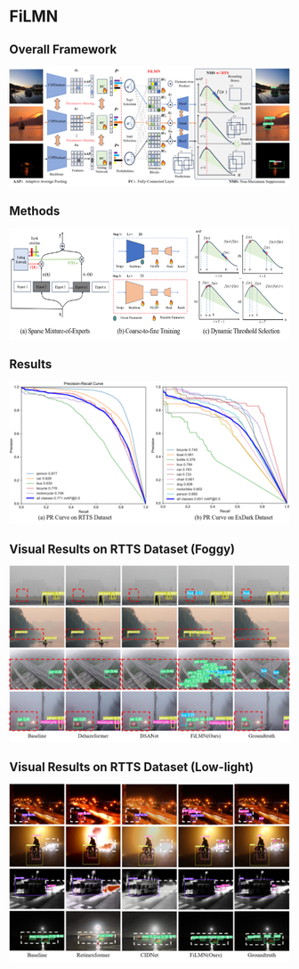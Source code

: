# FiLMN
## Overall Framework
![](https://raw.githubusercontent.com/Newj596/FiLMN/main/imgs/framework3.png)
## Methods
<img src="https://raw.githubusercontent.com/Newj596/FiLMN/main/imgs/methods.png" alt="Methods Diagram" height="200">

## Results
![](https://raw.githubusercontent.com/Newj596/FiLMN/main/imgs/prs.png)
## Visual Results on RTTS Dataset (Foggy)
![](https://raw.githubusercontent.com/Newj596/FiLMN/main/imgs/fog_result.png)
## Visual Results on RTTS Dataset (Low-light)
![](https://raw.githubusercontent.com/Newj596/FiLMN/main/imgs/dark_result.png)

